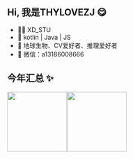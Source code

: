 ## Hi, 我是THYLOVEZJ 😋

- 🧑‍💻 XD_STU
- 🚀 kotlin | Java | JS 
- 👾 地球生物、CV爱好者、推理爱好者 
- 💬 微信：a13186008666

## 今年汇总 ✨

<img align="" height="137px" src="https://github-readme-stats.vercel.app/api?username=THYLOVEZJ&hide_title=true&hide_border=true&show_icons=true&include_all_commits=true&line_height=21&bg_color=0,EC6C6C,FFD479,FFFC79,73FA79&theme=graywhite&locale=cn" /><img align="" height="137px" src="https://github-readme-stats.vercel.app/api/top-langs/?username=THYLOVEZJ&hide_title=true&hide_border=true&layout=compact&bg_color=0,73FA79,73FDFF,D783FF&theme=graywhite&locale=cn" />
